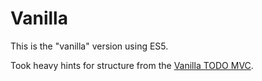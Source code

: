 # Vanilla

This is the "vanilla" version using ES5.

Took heavy hints for structure from the [Vanilla TODO MVC](https://github.com/tastejs/todomvc/tree/gh-pages/examples/vanillajs).